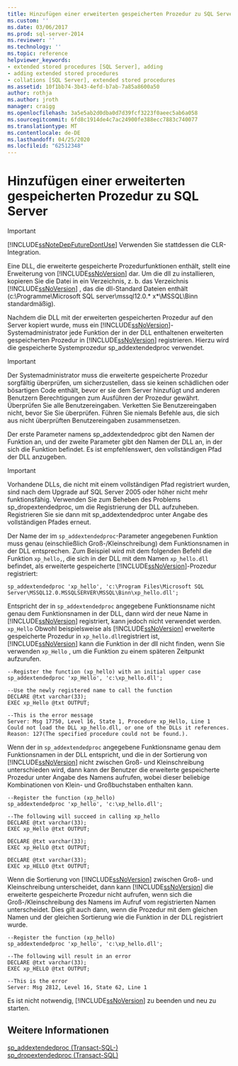 ```yaml
---
title: Hinzufügen einer erweiterten gespeicherten Prozedur zu SQL Server | Microsoft-Dokumentation
ms.custom: ''
ms.date: 03/06/2017
ms.prod: sql-server-2014
ms.reviewer: ''
ms.technology: ''
ms.topic: reference
helpviewer_keywords:
- extended stored procedures [SQL Server], adding
- adding extended stored procedures
- collations [SQL Server], extended stored procedures
ms.assetid: 10f1bb74-3b43-4efd-b7ab-7a85a8600a50
author: rothja
ms.author: jroth
manager: craigg
ms.openlocfilehash: 3a5e5ab2d0dba0d7d39fcf3223f0aeec5ab6a058
ms.sourcegitcommit: 6fd8c1914de4c7ac24900fe388ecc7883c740077
ms.translationtype: MT
ms.contentlocale: de-DE
ms.lasthandoff: 04/25/2020
ms.locfileid: "62512348"
---
```

# <a name="adding-an-extended-stored-procedure-to-sql-server"></a>Hinzufügen einer erweiterten gespeicherten Prozedur zu SQL Server
    
> [!IMPORTANT]  
>  [!INCLUDE[ssNoteDepFutureDontUse](../../includes/ssnotedepfuturedontuse-md.md)] Verwenden Sie stattdessen die CLR-Integration.  
  
 Eine DLL, die erweiterte gespeicherte Prozedurfunktionen enthält, stellt eine Erweiterung von [!INCLUDE[ssNoVersion](../../includes/ssnoversion-md.md)] dar. Um die dll zu installieren, kopieren Sie die Datei in ein Verzeichnis, z. b. das Verzeichnis [!INCLUDE[ssNoVersion](../../includes/ssnoversion-md.md)] , das die dll-Standard Dateien enthält (c:\Programme\Microsoft SQL server\mssql12.0.* x*\MSSQL\Binn standardmäßig).  
  
 Nachdem die DLL mit der erweiterten gespeicherten Prozedur auf den Server kopiert wurde, muss ein [!INCLUDE[ssNoVersion](../../includes/ssnoversion-md.md)]-Systemadministrator jede Funktion der in der DLL enthaltenen erweiterten gespeicherten Prozedur in [!INCLUDE[ssNoVersion](../../includes/ssnoversion-md.md)] registrieren. Hierzu wird die gespeicherte Systemprozedur sp_addextendedproc verwendet.  
  
> [!IMPORTANT]  
>  Der Systemadministrator muss die erweiterte gespeicherte Prozedur sorgfältig überprüfen, um sicherzustellen, dass sie keinen schädlichen oder bösartigen Code enthält, bevor er sie dem Server hinzufügt und anderen Benutzern Berechtigungen zum Ausführen der Prozedur gewährt.  Überprüfen Sie alle Benutzereingaben. Verketten Sie Benutzereingaben nicht, bevor Sie Sie überprüfen. Führen Sie niemals Befehle aus, die sich aus nicht überprüften Benutzereingaben zusammensetzen.  
  
 Der erste Parameter namens sp_addextendedproc gibt den Namen der Funktion an, und der zweite Parameter gibt den Namen der DLL an, in der sich die Funktion befindet. Es ist empfehlenswert, den vollständigen Pfad der DLL anzugeben.  
  
> [!IMPORTANT]  
>  Vorhandene DLLs, die nicht mit einem vollständigen Pfad registriert wurden, sind nach dem Upgrade auf SQL Server 2005 oder höher nicht mehr funktionsfähig. Verwenden Sie zum Beheben des Problems sp_dropextendedproc, um die Registrierung der DLL aufzuheben. Registrieren Sie sie dann mit sp_addextendedproc unter Angabe des vollständigen Pfades erneut.  
  
 Der Name der im `sp_addextendedproc`-Parameter angegebenen Funktion muss genau (einschließlich Groß-/Kleinschreibung) dem Funktionsnamen in der DLL entsprechen. Zum Beispiel wird mit dem folgenden Befehl die Funktion `xp_hello,`, die sich in der DLL mit dem Namen `xp_hello.dll` befindet, als erweiterte gespeicherte [!INCLUDE[ssNoVersion](../../includes/ssnoversion-md.md)]-Prozedur registriert:  
  
```  
sp_addextendedproc 'xp_hello', 'c:\Program Files\Microsoft SQL Server\MSSQL12.0.MSSQLSERVER\MSSQL\Binn\xp_hello.dll';  
```  
  
 Entspricht der in `sp_addextendedproc` angegebene Funktionsname nicht genau dem Funktionsnamen in der DLL, dann wird der neue Name in [!INCLUDE[ssNoVersion](../../includes/ssnoversion-md.md)] registriert, kann jedoch nicht verwendet werden. `xp_Hello` Obwohl beispielsweise als [!INCLUDE[ssNoVersion](../../includes/ssnoversion-md.md)] erweiterte gespeicherte Prozedur in `xp_hello.dll`registriert ist, [!INCLUDE[ssNoVersion](../../includes/ssnoversion-md.md)] kann die Funktion in der dll nicht finden, wenn Sie verwenden `xp_Hello` , um die Funktion zu einem späteren Zeitpunkt aufzurufen.  
  
```  
--Register the function (xp_hello) with an initial upper case  
sp_addextendedproc 'xp_Hello', 'c:\xp_hello.dll';  
  
--Use the newly registered name to call the function  
DECLARE @txt varchar(33);  
EXEC xp_Hello @txt OUTPUT;  
  
--This is the error message  
Server: Msg 17750, Level 16, State 1, Procedure xp_Hello, Line 1  
Could not load the DLL xp_hello.dll, or one of the DLLs it references. Reason: 127(The specified procedure could not be found.).  
```  
  
 Wenn der in `sp_addextendedproc` angegebene Funktionsname genau dem Funktionsnamen in der DLL entspricht, und die in der Sortierung von [!INCLUDE[ssNoVersion](../../includes/ssnoversion-md.md)] nicht zwischen Groß- und Kleinschreibung unterschieden wird, dann kann der Benutzer die erweiterte gespeicherte Prozedur unter Angabe des Namens aufrufen, wobei dieser beliebige Kombinationen von Klein- und Großbuchstaben enthalten kann.  
  
```  
--Register the function (xp_hello)  
sp_addextendedproc 'xp_hello', 'c:\xp_hello.dll';  
  
--The following will succeed in calling xp_hello  
DECLARE @txt varchar(33);  
EXEC xp_Hello @txt OUTPUT;  
  
DECLARE @txt varchar(33);  
EXEC xp_HelLO @txt OUTPUT;  
  
DECLARE @txt varchar(33);  
EXEC xp_HELLO @txt OUTPUT;  
```  
  
 Wenn die Sortierung von [!INCLUDE[ssNoVersion](../../includes/ssnoversion-md.md)] zwischen Groß- und Kleinschreibung unterscheidet, dann kann [!INCLUDE[ssNoVersion](../../includes/ssnoversion-md.md)] die erweiterte gespeicherte Prozedur nicht aufrufen, wenn sich die Groß-/Kleinschreibung des Namens im Aufruf vom registrierten Namen unterscheidet. Dies gilt auch dann, wenn die Prozedur mit dem gleichen Namen und der gleichen Sortierung wie die Funktion in der DLL registriert wurde.  
  
```  
--Register the function (xp_hello)  
sp_addextendedproc 'xp_hello', 'c:\xp_hello.dll';  
  
--The following will result in an error  
DECLARE @txt varchar(33);  
EXEC xp_HELLO @txt OUTPUT;  
  
--This is the error  
Server: Msg 2812, Level 16, State 62, Line 1  
```  
  
 Es ist nicht notwendig, [!INCLUDE[ssNoVersion](../../includes/ssnoversion-md.md)] zu beenden und neu zu starten.  
  
## <a name="see-also"></a>Weitere Informationen  
 [sp_addextendedproc &#40;Transact-SQL-&#41;](/sql/relational-databases/system-stored-procedures/sp-addextendedproc-transact-sql)   
 [sp_dropextendedproc &#40;Transact-SQL&#41;](/sql/relational-databases/system-stored-procedures/sp-dropextendedproc-transact-sql)  
  
  
